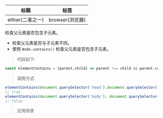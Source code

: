 |  标题   | 标签  |
|  ----  | ----  |
| either(二者之一) | browser(浏览器) |

检查父元素是否包含子元素。

* 检查父元素是否与子元素不同。
* 使用 `Node.contains()` 检查父元素是否包含子元素。

> 代码如下:

```js
const elementContains = (parent,child) => parent !== child && parent.contains(child);
```

> 调用方式:

```js
elementContains(document.querySelector('head'),document.querySelector('title'));
// true
elementContains(document.querySelector('body'), document.querySelector('body'));
// false
```

> 应用场景